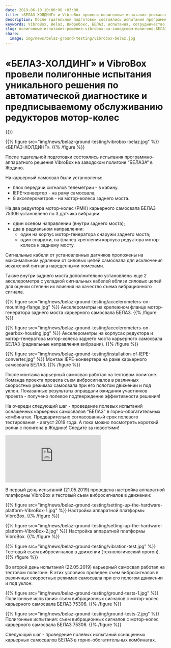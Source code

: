 ```yaml
---
date: 2019-06-10 10:00:00 +03:00
title: «БЕЛАЗ-ХОЛДИНГ» и VibroBox провели полигонные испытания уникального решения по автоматической диагностике и предписываемому обслуживанию редукторов мотор-колес
description: После тщательной подготовки состоялись испытания программно-аппаратного решения VibroBox на заводском полигоне “БЕЛАЗА” в Жодино.
keywords: VibroBox, Belaz, Вибробокс, БЕЛАЗ, испытания, сотрудничество, результат, Минск, Беларусь, вибродиагностика, диагностика
slug: полигонные-испытания-решения-vibrobox-на-заводском-полигоне-БЕЛАЗА-в-Жодино
share:
  image: img/news/belaz-ground-testing/vibrobox-belaz.jpg
---
```

# «БЕЛАЗ-ХОЛДИНГ» и VibroBox провели полигонные испытания уникального решения по автоматической диагностике и предписываемому обслуживанию редукторов мотор-колес

{{<date>}}

{{% figure src="img/news/belaz-ground-testing/vibrobox-belaz.jpg" %}}
«БЕЛАЗ-ХОЛДИНГ».
{{% /figure %}}

После тщательной подготовки состоялись испытания программно-аппаратного решения VibroBox на заводском полигоне “БЕЛАЗА” в Жодино.

На карьерный самосвал были установлены:

* блок передачи сигналов телеметрии - в кабину.
* IEPE-конвертер - на раму самосвала,
* 8 акселерометров - на мотор-колеса заднего моста.

На два редуктора мотор-колес (РМК) карьерного самосвала БЕЛАЗ 75306 установлено по 3 датчика вибрации:

* один осевом направлении (внутри заднего моста);
* два в радиальном направлении:
  * один на корпус мотор-генератора снаружи заднего моста;
  * один снаружи, на фланец крепления корпуса редуктора мотор-колеса к заднему мосту.

Сигнальные кабели от установленных датчиков проложены на максимальном удалении от силовых цепей самосвала для исключения искажений сигнала наведенными помехами.

Также внутри заднего моста дополнительно установлены еще 2 акселерометра с укладкой сигнальных кабелей вблизи силовых цепей для оценки степени их влияния на качество съема вибрационного сигнала.

{{% figure src="img/news/belaz-ground-testing/accelerometers-on-mounting-flange.jpg" %}}
Акселерометры на крепежном фланце мотор-генератора заднего моста карьерного самосвала БЕЛАЗ.
{{% /figure %}}

{{% figure src="img/news/belaz-ground-testing/accelerometers-on-gearbox-housing.jpg" %}}
Акселерометры на корпусах редуктора и мотор-генератора мотор-колеса заднего моста  карьерного самосвала БЕЛАЗ (радиальные направления вибрации).
{{% /figure %}}

{{% figure src="img/news/belaz-ground-testing/installation-of-IEPE-converter.jpg" %}}
Монтаж IEPE-конвертера на раме карьерного самосвала БЕЛАЗ.
{{% /figure %}}

После монтажа карьерный самосвал работал на тестовом полигоне. Команда проекта провела съем вибросигналов в различных скоростных режимах самосвала при его пологом движении и под уклон. Показанные результаты оправдали ожидания участников проекта - получено полевое подтверждение эффективности решения!

На очереди следующий шаг - проведение полевых испытаний оснащенных карьерных самосвалов “БЕЛАЗ” в горно-обогатительных комбинатах. Предварительно согласованный срок полевого тестирования - август 2019 года. А пока можно посмотреть короткий ролик с полигона в Жодино! Следите за новостями!

<div class="content-video-container">
  <iframe class="content-video"
    src="https://www.youtube.com/embed/wtaKBzZE-jI"
    frameborder="0"
    allow="accelerometer; autoplay; encrypted-media; gyroscope; picture-in-picture" allowfullscreen>
  </iframe>
</div>

В первый день испытаний (21.05.2019) проведена настройка аппаратной платформы VibroBox и тестовый съем вибросигналов в движении:

{{% figure src="img/news/belaz-ground-testing/setting-up-the-hardware-platform-VibroBox-1.jpg" %}}
Настройка аппаратной платформы VibroBox.
{{% /figure %}}

{{% figure src="img/news/belaz-ground-testing/setting-up-the-hardware-platform-VibroBox-2.jpg" %}}
Настройка аппаратной платформы VibroBox.
{{% /figure %}}

{{% figure src="img/news/belaz-ground-testing/vibration-test.jpg" %}}
Тестовый съем вибросигналов в движении (технологический прогон).
{{% /figure %}}

Во второй день испытаний (22.05.2019) карьерный самосвал работал на тестовом полигоне. В этих условиях проведен съем вибросигналов в различных скоростных режимах самосвала при его пологом движении и под уклон:

{{% figure src="img/news/belaz-ground-testing/ground-tests-1.jpg" %}}
Полигонные испытания: съем вибрационных сигналов с мотор-колес карьерного самосвала БЕЛАЗ 75306.
{{% /figure %}}

{{% figure src="img/news/belaz-ground-testing/ground-tests-2.jpg" %}}
Полигонные испытания: съем вибрационных сигналов с мотор-колес карьерного самосвала БЕЛАЗ 75306.
{{% /figure %}}

Следующий шаг - проведение полевых испытаний оснащенных карьерных самосвалов БЕЛАЗ в горно-обогатительных комбинатах.
